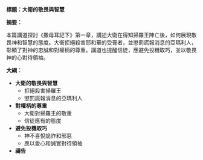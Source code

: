 **標題：大衛的敬畏與智慧**

**摘要：**

本篇講道探討《撒母耳記下》第一章，講述大衛在得知掃羅王陣亡後，如何展現敬畏神和智慧的態度。大衛拒絕殺害耶和華的受膏者，並懲罰謊報消息的亞瑪利人，彰顯了對神的忠誠和對權柄的尊重。講道也提醒信徒，應避免投機取巧，並以敬畏神的心對待領袖。

**大綱：**

* **大衛的敬畏與智慧**
    * 拒絕殺害掃羅王
    * 懲罰謊報消息的亞瑪利人
* **對權柄的尊重**
    * 大衛對掃羅王的敬重
    * 信徒應有的態度
* **避免投機取巧**
    * 神不喜悅詭詐和邪惡
    * 應以愛心和誠實對待領袖
* **禱告**